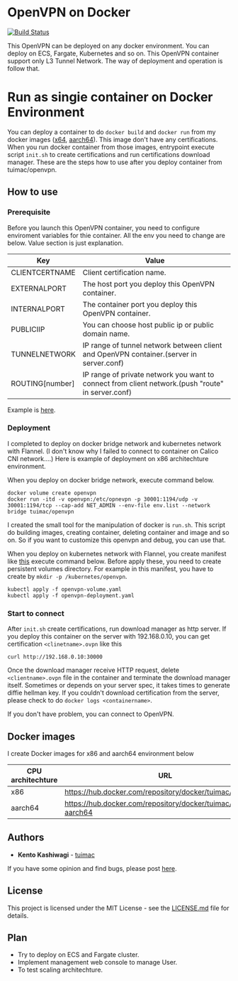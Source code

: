 # OpenVPN on Docker
[dockerhub-x64]: <https://hub.docker.com/r/tuimac/openvpn>
[dockerhub-aarch64]: <https://hub.docker.com/r/tuimac/openvpn-aarch64>
[env.list]: <https://github.com/tuimac/openvpn/blob/master/images/env.list>
[manifests]: <https://github.com/tuimac/openvpn/tree/master/kubernetes>
[![Build Status](https://travis-ci.com/tuimac/openvpn.svg?branch=master)](https://travis-ci.com/tuimac/openvpn)

This OpenVPN can be deployed on any docker environment. 
You can deploy on ECS, Fargate, Kubernetes and so on.
This OpenVPN container support only L3 Tunnel Network.
The way of deployment and operation is follow that.

# Run as singie container on Docker Environment
You can deploy a container to do `docker build` and `docker run` from my docker images ([x64][dockerhub-x64], [aarch64][dockerhub-aarch64]).
This image don't have any certifications. 
When you run docker container from those images, 
entrypoint execute script `init.sh` to create certifications and run certifications download manager.
These are the steps how to use after you deploy container from tuimac/openvpn.

## How to use

### Prerequisite
Before you launch this OpenVPN container, you need to configure enviroment variables for thie container.
All the env you need to change are below. Value section is just explanation.

| Key | Value |
| ----- | ----- |
| CLIENTCERTNAME | Client certification name. |
| EXTERNALPORT | The host port you deploy this OpenVPN container. |
| INTERNALPORT | The container port you deploy this OpenVPN container. |
| PUBLICIIP | You can choose host public ip or public domain name. |
| TUNNELNETWORK | IP range of tunnel network between client and OpenVPN container.(server in server.conf) |
| ROUTING[number] | IP range of private network you want to connect from client network.(push "route" in server.conf) |

Example is [here][env.list].

### Deployment
I completed to deploy on docker bridge network and kubernetes network with Flannel.
(I don't know why I failed to connect to container on Calico CNI network....)
Here is example of deployment on x86 architechture environment. 

When you deploy on docker bridge network, execute command below.
```
docker volume create openvpn
docker run -itd -v openvpn:/etc/opnevpn -p 30001:1194/udp -v 30001:1194/tcp --cap-add NET_ADMIN --env-file env.list --network bridge tuimac/openvpn
```
I created the small tool for the manipulation of docker is `run.sh`. 
This script do building images, creating container, deleting container and image and so on.
So if you want to customize this openvpn and debug, you can use that.

When you deploy on kubernetes network with Flannel, you create manifest like [this][manifests] execute command below.
Before apply these, you need to create persistent volumes directory. For example in this manifest, you have to create
by `mkdir -p /kubernetes/openvpn`.
```
kubectl apply -f openvpn-volume.yaml
kubectl apply -f openvpn-deployment.yaml
```

### Start to connect
After `init.sh` create certifications, run download manager as http server. 
If you deploy this container on the server with 192.168.0.10, 
you can get certification `<clinetname>.ovpn` like this
```
curl http://192.168.0.10:30000
```
Once the download manager receive HTTP request, 
delete `<clientname>.ovpn` file in the container and terminate the download manager itself.
Sometimes or depends on your server spec, it takes times to generate diffie hellman key.
If you couldn't download certification from the server, please check to do `docker logs <containername>`. 

If you don't have problem, you can connect to OpenVPN.

## Docker images
I create Docker images for x86 and aarch64 environment below

| CPU architechture | URL |
| ----- | ----- |
| x86 | https://hub.docker.com/repository/docker/tuimac/openvpn |
| aarch64 | https://hub.docker.com/repository/docker/tuimac/openvpn-aarch64 |

## Authors

* **Kento Kashiwagi** - [tuimac](https://github.com/tuimac)

If you have some opinion and find bugs, please post [here](https://github.com/tuimac/openvpn/issues).

## License

This project is licensed under the MIT License - see the [LICENSE.md](LICENSE.md) file for details.

## Plan

- Try to deploy on ECS and Fargate cluster.
- Implement management web console to manage User.
- To test scaling architechture.
